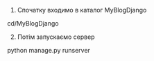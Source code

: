 1) Спочатку входимо в каталог MyBlogDjango

  cd/MyBlogDjango

2) Потім запускаємо сервер

  python manage.py runserver
